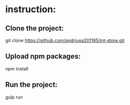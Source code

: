 # instruction:

## Clone the project:

git clone https://github.com/andrjuxa201185/int-store.git

## Upload npm packages:

npm install

## Run the project:

gulp run


